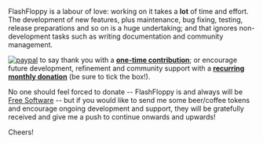 FlashFloppy is a labour of love: working on it takes a **lot** of time
and effort. The development of new features, plus maintenance, bug
fixing, testing, release preparations and so on is a huge undertaking;
and that ignores non-development tasks such as writing documentation
and community management.

[![paypal](https://img.shields.io/badge/Donate-PayPal-green.svg)][paypal]
to say thank you with a [**one-time contribution**][paypal]; or
encourage future development, refinement and community support with
a [**recurring monthly donation**][paypal] (be sure to tick the
box!).

No one should feel forced to donate -- FlashFloppy is and always will be
[Free Software](Redistribution) -- but if you would like to send me some
beer/coffee tokens and encourage ongoing development and support, they will
be gratefully received and give me a push to continue onwards and upwards!

Cheers!

[paypal]: https://www.paypal.com/cgi-bin/webscr?cmd=_s-xclick&hosted_button_id=RBESHFWEGJYP4
